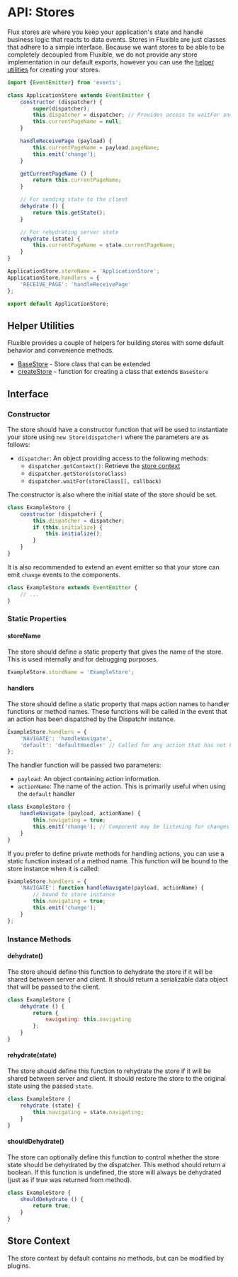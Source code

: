 # API: Stores

Flux stores are where you keep your application's state and handle business 
logic that reacts to data events. Stores in Fluxible are just classes that 
adhere to a simple interface. Because we want stores to be able to be completely 
decoupled from Fluxible, we do not provide any store implementation in our 
default exports, however you can use the [helper utilities](#helper-utilities) 
for creating your stores.

```js
import {EventEmitter} from 'events';

class ApplicationStore extends EventEmitter {
    constructor (dispatcher) {
        super(dispatcher);
        this.dispatcher = dispatcher; // Provides access to waitFor and getStore methods
        this.currentPageName = null;
    }

    handleReceivePage (payload) {
        this.currentPageName = payload.pageName;
        this.emit('change');
    }

    getCurrentPageName () {
        return this.currentPageName;
    }

    // For sending state to the client
    dehydrate () {
        return this.getState();
    }

    // For rehydrating server state
    rehydrate (state) {
        this.currentPageName = state.currentPageName;
    }
}

ApplicationStore.storeName = 'ApplicationStore';
ApplicationStore.handlers = {
    'RECEIVE_PAGE': 'handleReceivePage'
};

export default ApplicationStore;
```

## Helper Utilities

Fluxible provides a couple of helpers for building stores with some default
behavior and convenience methods.

 * [BaseStore](https://github.com/yahoo/fluxible-addons-react/blob/master/docs/api/BaseStore.md) - Store class that can be extended
 * [createStore](https://github.com/yahoo/fluxible-addons-react/blob/master/docs/api/createStore.md) - function for creating a class that 
extends `BaseStore`

## Interface

### Constructor

The store should have a constructor function that will be used to instantiate 
your store using `new Store(dispatcher)` where the parameters are as 
follows:

  * `dispatcher`: An object providing access to the following methods:
    * `dispatcher.getContext()`: Retrieve the [store context](#store-context)
    * `dispatcher.getStore(storeClass)`
    * `dispatcher.waitFor(storeClass[], callback)`

The constructor is also where the initial state of the store should be set.

```js
class ExampleStore {
    constructor (dispatcher) {
        this.dispatcher = dispatcher;
        if (this.initialize) {
            this.initialize();
        }
    }
}
```

It is also recommended to extend an event emitter so that your store can emit 
`change` events to the components.

```js
class ExampleStore extends EventEmitter {
    // ...
}
```

### Static Properties

#### storeName

The store should define a static property that gives the name of the store. This 
is used internally and for debugging purposes.

```js
ExampleStore.storeName = 'ExampleStore';
```

#### handlers

The store should define a static property that maps action names to handler 
functions or method names. These functions will be called in the event that an 
action has been dispatched by the Dispatchr instance.

```js
ExampleStore.handlers = {
    'NAVIGATE': 'handleNavigate',
    'default': 'defaultHandler' // Called for any action that has not been otherwise handled
};
```

The handler function will be passed two parameters:

  * `payload`: An object containing action information.
  * `actionName`: The name of the action. This is primarily useful when using 
the `default` handler

```js
class ExampleStore {
    handleNavigate (payload, actionName) {
        this.navigating = true;
        this.emit('change'); // Component may be listening for changes to state
    }
}
```

If you prefer to define private methods for handling actions, you can use a 
static function instead of a method name. This function will be bound to the 
store instance when it is called:

```js
ExampleStore.handlers = {
    'NAVIGATE': function handleNavigate(payload, actionName) {
        // bound to store instance
        this.navigating = true;
        this.emit('change');
    }
};
```

### Instance Methods

#### dehydrate()

The store should define this function to dehydrate the store if it will be 
shared between server and client. It should return a serializable data object 
that will be passed to the client.

```js
class ExampleStore {
    dehydrate () {
        return {
            navigating: this.navigating
        };
    }
}
```

#### rehydrate(state)

The store should define this function to rehydrate the store if it will be 
shared between server and client. It should restore the store to the original 
state using the passed `state`.

```js
class ExampleStore {
    rehydrate (state) {
        this.navigating = state.navigating;
    }
}
```

#### shouldDehydrate()

The store can optionally define this function to control whether the store state 
should be dehydrated by the dispatcher. This method should return a boolean. If 
this function is undefined, the store will always be dehydrated (just as if true 
was returned from method).

```js
class ExampleStore {
    shouldDehydrate () {
        return true;
    }
}
```

## Store Context

The store context by default contains no methods, but can be modified by 
plugins.

